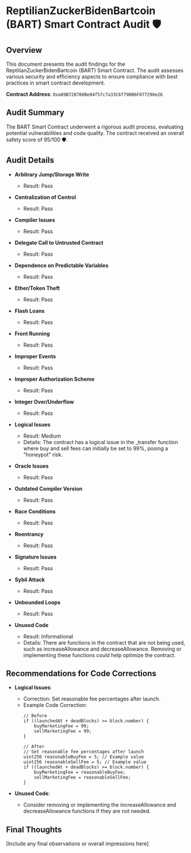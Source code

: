 # ReptilianZuckerBidenBartcoin (BART) Smart Contract Audit 🛡️

## Overview
This document presents the audit findings for the ReptilianZuckerBidenBartcoin (BART) Smart Contract. The audit assesses various security and efficiency aspects to ensure compliance with best practices in smart contract development.

**Contract Address**: `0xa89B728708Be04f57c7a33C6f790B6F077298e26`

## Audit Summary
The BART Smart Contract underwent a rigorous audit process, evaluating potential vulnerabilities and code quality. The contract received an overall safety score of 95/100 🛡️.

## Audit Details

- **Arbitrary Jump/Storage Write**
  - Result: Pass

- **Centralization of Control**
  - Result: Pass

- **Compiler Issues**
  - Result: Pass

- **Delegate Call to Untrusted Contract**
  - Result: Pass

- **Dependence on Predictable Variables**
  - Result: Pass

- **Ether/Token Theft**
  - Result: Pass

- **Flash Loans**
  - Result: Pass

- **Front Running**
  - Result: Pass

- **Improper Events**
  - Result: Pass

- **Improper Authorization Scheme**
  - Result: Pass

- **Integer Over/Underflow**
  - Result: Pass

- **Logical Issues**
  - Result: Medium
  - Details: The contract has a logical issue in the _transfer function where buy and sell fees can initially be set to 99%, posing a "honeypot" risk.

- **Oracle Issues**
  - Result: Pass

- **Outdated Compiler Version**
  - Result: Pass

- **Race Conditions**
  - Result: Pass

- **Reentrancy**
  - Result: Pass

- **Signature Issues**
  - Result: Pass

- **Sybil Attack**
  - Result: Pass

- **Unbounded Loops**
  - Result: Pass

- **Unused Code**
  - Result: Informational
  - Details: There are functions in the contract that are not being used, such as increaseAllowance and decreaseAllowance. Removing or implementing these functions could help optimize the contract.

## Recommendations for Code Corrections

- **Logical Issues**: 
  - Correction: Set reasonable fee percentages after launch.
  - Example Code Correction:
    ```
    // Before
    if ((launchedAt + deadBlocks) >= block.number) {
        buyMarketingFee = 99;
        sellMarketingFee = 99;
    }
    
    // After
    // Set reasonable fee percentages after launch
    uint256 reasonableBuyFee = 5; // Example value
    uint256 reasonableSellFee = 5; // Example value
    if ((launchedAt + deadBlocks) >= block.number) {
        buyMarketingFee = reasonableBuyFee;
        sellMarketingFee = reasonableSellFee;
    }
    ```

- **Unused Code**: 
  - Consider removing or implementing the increaseAllowance and decreaseAllowance functions if they are not needed.

## Final Thoughts
[Include any final observations or overall impressions here]

